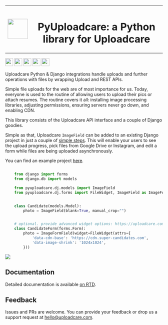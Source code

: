 
<table>
    <tr style="border: none;">
        <td style="border: none;">
            <img src="https://ucarecdn.com/2f4864b7-ed0e-4411-965b-8148623aa680/-/inline/yes/uploadcare-logo-mark.svg" target="" width="64" height="64">
        </td>
        <th style="vertical-align: center; border: none;">
            <h1>PyUploadcare: a Python library for Uploadcare</h1>
        </th>
    </tr>
</table>

<p>
  <img src="https://badge.fury.io/py/pyuploadcare.svg" height="25" />
  <img src="https://github.com/uploadcare/pyuploadcare/actions/workflows/test.yml/badge.svg" height="25" /> 
  <img src="https://readthedocs.org/projects/pyuploadcare/badge/?version=latest" height="25" />
  <img src="https://coveralls.io/repos/github/uploadcare/pyuploadcare/badge.svg?branch=master" height="25" />
  <img src="https://img.shields.io/badge/tech-stack-0690fa.svg?style=flat" height="25" />
</p>

Uploadcare Python & Django integrations handle uploads and further operations
with files by wrapping Upload and REST APIs.

Simple file uploads for the web are of most importance for us. Today, everyone
is used to the routine of allowing users to upload their pics or attach resumes.
The routine covers it all: installing image processing libraries, adjusting
permissions, ensuring servers never go down, and enabling CDN.

This library consists of the Uploadcare API interface and a couple of Django
goodies.

Simple as that, Uploadcare `ImageField` can be added to an
existing Django project in just a couple of [simple steps](https://pyuploadcare.readthedocs.org/en/latest/quickstart.html).
This will enable your users to see the upload progress, pick files
from Google Drive or Instagram, and edit a form while files are
being uploaded asynchronously.

You can find an example project [here](https://github.com/uploadcare/pyuploadcare-example).

```python

    from django import forms
    from django.db import models

    from pyuploadcare.dj.models import ImageField
    from pyuploadcare.dj.forms import FileWidget, ImageField as ImageFormField


    class Candidate(models.Model):
        photo = ImageField(blank=True, manual_crop="")


    # optional. provide advanced widget options: https://uploadcare.com/docs/uploads/widget/config/#options
    class CandidateForm(forms.Form):
        photo = ImageFormField(widget=FileWidget(attrs={
            'data-cdn-base': 'https://cdn.super-candidates.com',
            'data-image-shrink': '1024x1024',
        }))

```

![](https://ucarecdn.com/dbb4021e-b20e-40fa-907b-3da0a4f8ed70/-/resize/800/manual_crop.png)

## Documentation

Detailed documentation is available [on RTD](https://pyuploadcare.readthedocs.io/en/latest/).

## Feedback

Issues and PRs are welcome. You can provide your feedback or drop us a support
request at [hello@uploadcare.com](hello@uploadcare.com).
